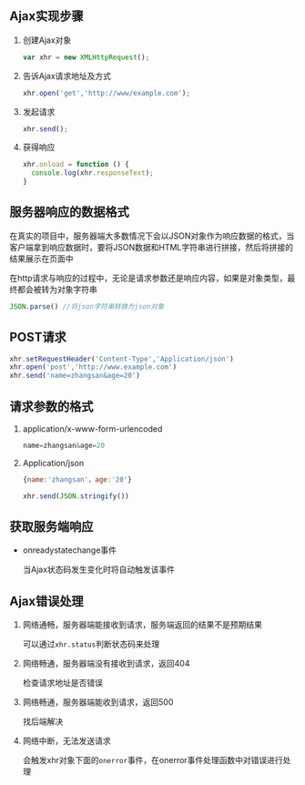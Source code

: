 ## Ajax实现步骤

1. 创建Ajax对象

   ```js
   var xhr = new XMLHttpRequest();
   ```

2. 告诉Ajax请求地址及方式

   ```js
   xhr.open('get','http://www/example.com');
   ```

3. 发起请求

   ```js
   xhr.send();
   ```

4. 获得响应

   ```js
   xhr.onload = function () {
     console.log(xhr.responseText);
   }
   ```

## 服务器响应的数据格式

在真实的项目中，服务器端大多数情况下会以JSON对象作为响应数据的格式，当客户端拿到响应数据时，要将JSON数据和HTML字符串进行拼接，然后将拼接的结果展示在页面中



在http请求与响应的过程中，无论是请求参数还是响应内容，如果是对象类型，最终都会被转为对象字符串

```js
JSON.parse() //将json字符串转换为json对象
```

## POST请求

```js
xhr.setRequestHeader('Content-Type','Application/json')
xhr.open('post','http://www.example.com')
xhr.send('name=zhangsan&age=20')
```

## 请求参数的格式

1. application/x-www-form-urlencoded

   ```js
   name=zhangsan&age=20
   ```

2. Application/json

   ```js
   {name:'zhangsan'，age:'20'}
   ```

   ```js
   xhr.send(JSON.stringify())
   ```

   

## 获取服务端响应

* onreadystatechange事件

  当Ajax状态码发生变化时将自动触发该事件



## Ajax错误处理

1. 网络通畅，服务器端能接收到请求，服务端返回的结果不是预期结果

   可以通过`xhr.status`判断状态码来处理

2. 网络畅通，服务器端没有接收到请求，返回404

   检查请求地址是否错误

3. 网络畅通，服务器端能收到请求，返回500

   找后端解决

4. 网络中断，无法发送请求

   会触发xhr对象下面的`onerror`事件，在onerror事件处理函数中对错误进行处理
